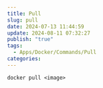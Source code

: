 ```yaml
---
title: Pull
slug: pull
date: 2024-07-13 11:44:59
update: 2024-08-11 07:32:27
publish: "true"
tags:
  - Apps/Docker/Commands/Pull
categories: 
---
```


`docker pull <image>`
